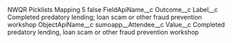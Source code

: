 <?xml version="1.0" encoding="UTF-8"?>
<CustomMetadata xmlns="http://soap.sforce.com/2006/04/metadata" xmlns:xsi="http://www.w3.org/2001/XMLSchema-instance" xmlns:xsd="http://www.w3.org/2001/XMLSchema">
    <label>NWQR Picklists Mapping 5</label>
    <protected>false</protected>
    <values>
        <field>FieldApiName__c</field>
        <value xsi:type="xsd:string">Outcome__c</value>
    </values>
    <values>
        <field>Label__c</field>
        <value xsi:type="xsd:string">Completed predatory lending; loan scam or other fraud prevention workshop</value>
    </values>
    <values>
        <field>ObjectApiName__c</field>
        <value xsi:type="xsd:string">sumoapp__Attendee__c</value>
    </values>
    <values>
        <field>Value__c</field>
        <value xsi:type="xsd:string">Completed predatory lending, loan scam or other fraud prevention workshop</value>
    </values>
</CustomMetadata>
